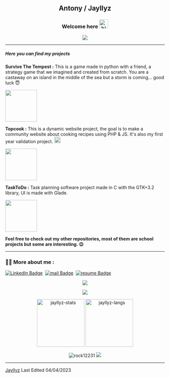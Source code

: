 <h2 align="center">Antony / Jayllyz</h2>

<h3 align="center">Welcome here <img src="https://user-images.githubusercontent.com/1303154/88677602-1635ba80-d120-11ea-84d8-d263ba5fc3c0.gif" width="28px" alt="hi"></h3>

<p align="center">
  <a href="https://github.com/DenverCoder1/readme-typing-svg"><img src="https://readme-typing-svg.herokuapp.com?lines=ESGI+Student;In+software+development;&center=true&width=500&height=50"></a>
</p>

---

##### Here you can find my projects

**Survive The Tempest :**
This is a game made in python with a friend, a strategy game that we imagined and created from scratch.
You are a castaway on an island in the middle of the sea but a storm is coming... good luck 😇

<a href="https://github.com/Jayllyz/SurvivetheTempest" target="_blank"><img height="100em" src="https://github-readme-stats.vercel.app/api/pin?username=jayllyz&repo=survivethetempest&title_color=fff&icon_color=f9f9f9&text_color=9f9f9f&bg_color=151515"/></a>

**Topcook :** 
 This is a dynamic website project, the goal is to make a community website about cooking recipes
using PHP & JS. It's also my first year validation project.
<img src="https://github.com/Jayllyz/superSmashWB/blob/main/images/topcook_logo.svg" height="20em" > 

<a href="https://github.com/Jayllyz/Topcook" target="_blank"><img height="100em" src="https://github-readme-stats.vercel.app/api/pin?username=jayllyz&repo=topcook&title_color=fff&icon_color=f9f9f9&text_color=9f9f9f&bg_color=151515"/></a>

**TaskToDo :**
  Task planning software project made in C with the GTK+3.2 library, UI is made with Glade.
  
<a href="https://github.com/Jayllyz/TaskToDo" target="_blank"><img height="100em" src="https://github-readme-stats.vercel.app/api/pin?username=jayllyz&repo=tasktodo&title_color=fff&icon_color=f9f9f9&text_color=9f9f9f&bg_color=151515"/></a>

**Feel free to check out my other repositories, most of them are school projects but some are interesting. 😉**

---


### :man_technologist: More about me :
  [![LinkedIn Badge](https://img.shields.io/badge/-antodavid-blue?style=flat-square&logo=Linkedin&logoColor=white&link=https://www.linkedin.com/in/antodavid/)](https://www.linkedin.com/in/antodavid/)&nbsp;
  [![mail Badge](https://img.shields.io/badge/-antonydavid945@gmail.com-red?style=flat-square&logo=Gmail&logoColor=white&link=mailto:antonydavid945@gmail.com)](mailto:antonydavid945@gmail.com)&nbsp;
  [![resume Badge](https://img.shields.io/badge/-My%20resume-blue?style=flat-square&logo=ReadMe&logoColor=white&link=https://jayllyz.github.io/online-cv/)](https://jayllyz.github.io/online-cv/)&nbsp;

<div align="center">
  <a href="https://spotify-github-profile.vercel.app/api/view?uid=4wts4nq3qaeb51i674dsrur7g&redirect=true" target="_blank"><img src="https://spotify-github-profile.vercel.app/api/view?uid=4wts4nq3qaeb51i674dsrur7g&cover_image=true&theme=natemoo-re&bar_color_cover=false&bar_color=53b14f"/></a>

<a href="https://www.codewars.com/users/Jayllyz" target="_blank"><img src="https://www.codewars.com/users/Jayllyz/badges/large"/></a>
  
<img height="150em" src="https://github-readme-stats.vercel.app/api?username=jayllyz&theme=dark&show_icons=true" alt="jayllyz-stats"/>
<img height="150em" src="https://github-readme-stats.vercel.app/api/top-langs/?username=jayllyz&layout=compact&hide=SCSS&theme=dark" alt="jayllyz-langs"/>
 </div>
<p align="center"> <img src="https://komarev.com/ghpvc/?username=Jayllyz&label=Profile%20views&color=0e75b6&style=flat" alt="rock12231"/> <img src="https://img.shields.io/github/followers/Jayllyz"/></p>

------
[Jayllyz](https://github.com/Jayllyz)
Last Edited 04/04/2023

